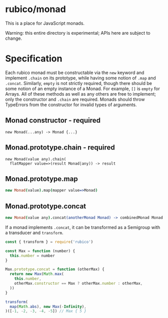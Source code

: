 # rubico/monad

This is a place for JavaScript monads.

Warning: this entire directory is experimental; APIs here are subject to change.

# Specification

Each rubico monad must be constructable via the `new` keyword and implement `.chain` on its prototype, while having some notion of `.map` and `.concat`. Similarly, `empty` is not strictly required, though there should be some notion of an empty instance of a Monad. For example, `[]` is `empty` for Arrays. All of these methods as well as any others are free to implement; only the constructor and `.chain` are required. Monads should throw TypeErrors from the constructor for invalid types of arguments.

## Monad constructor - required
```coffeescript-but-not-really
new Monad(...any) -> Monad {...}
```

## Monad.prototype.chain - required
```coffeescript-but-not-really
new Monad(value any).chain(
  flatMapper value=>(result Monad|any)) -> result
```

## Monad.prototype.map
```coffeescript
new Monad(value).map(mapper value=>Monad)
```

## Monad.prototype.concat
```coffeescript
new Monad(value any).concat(anotherMonad Monad) -> combinedMonad Monad
```

If a monad implements `.concat`, it can be transformed as a Semigroup with a transducer and `transform`.

```javascript
const { transform } = require('rubico')

const Max = function (number) {
  this.number = number
}

Max.prototype.concat = function (otherMax) {
  return new Max(Math.max(
    this.number,
    otherMax.constructor == Max ? otherMax.number : otherMax,
  ))
}

transform(
  map(Math.abs), new Max(-Infinity),
)([-1, -2, -3, -4, -5]) // Max { 5 }
```
